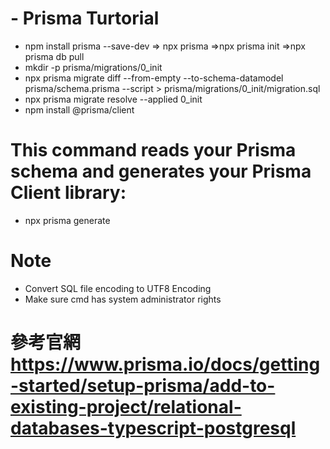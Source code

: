 # - Prisma Turtorial
- npm install prisma --save-dev => npx prisma =>npx prisma init =>npx prisma db pull
- mkdir -p prisma/migrations/0_init
- npx prisma migrate diff --from-empty --to-schema-datamodel prisma/schema.prisma --script > prisma/migrations/0_init/migration.sql
- npx prisma migrate resolve --applied 0_init
- npm install @prisma/client
# This command reads your Prisma schema and generates your Prisma Client library:
- npx prisma generate 




# Note 
- Convert SQL file encoding to UTF8 Encoding
- Make sure cmd has system administrator rights


# 參考官網 https://www.prisma.io/docs/getting-started/setup-prisma/add-to-existing-project/relational-databases-typescript-postgresql





